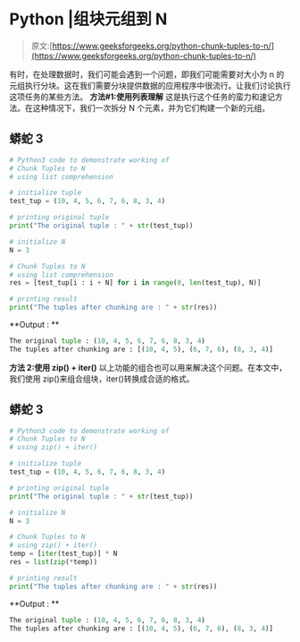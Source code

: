 # Python |组块元组到 N

> 原文:[https://www.geeksforgeeks.org/python-chunk-tuples-to-n/](https://www.geeksforgeeks.org/python-chunk-tuples-to-n/)

有时，在处理数据时，我们可能会遇到一个问题，即我们可能需要对大小为 n 的元组执行分块。这在我们需要分块提供数据的应用程序中很流行。让我们讨论执行这项任务的某些方法。
**方法#1:使用列表理解**
这是执行这个任务的蛮力和速记方法。在这种情况下，我们一次拆分 N 个元素，并为它们构建一个新的元组。

## 蟒蛇 3

```py
# Python3 code to demonstrate working of
# Chunk Tuples to N
# using list comprehension

# initialize tuple
test_tup = (10, 4, 5, 6, 7, 6, 8, 3, 4)

# printing original tuple
print("The original tuple : " + str(test_tup))

# initialize N
N = 3

# Chunk Tuples to N
# using list comprehension
res = [test_tup[i : i + N] for i in range(0, len(test_tup), N)]

# printing result
print("The tuples after chunking are : " + str(res))
```

**Output : **

```py
The original tuple : (10, 4, 5, 6, 7, 6, 8, 3, 4)
The tuples after chunking are : [(10, 4, 5), (6, 7, 6), (8, 3, 4)]
```

**方法 2:使用 zip() + iter()**
以上功能的组合也可以用来解决这个问题。在本文中，我们使用 zip()来组合组块，iter()转换成合适的格式。

## 蟒蛇 3

```py
# Python3 code to demonstrate working of
# Chunk Tuples to N
# using zip() + iter()

# initialize tuple
test_tup = (10, 4, 5, 6, 7, 6, 8, 3, 4)

# printing original tuple
print("The original tuple : " + str(test_tup))

# initialize N
N = 3

# Chunk Tuples to N
# using zip() + iter()
temp = [iter(test_tup)] * N
res = list(zip(*temp))

# printing result
print("The tuples after chunking are : " + str(res))
```

**Output : **

```py
The original tuple : (10, 4, 5, 6, 7, 6, 8, 3, 4)
The tuples after chunking are : [(10, 4, 5), (6, 7, 6), (8, 3, 4)]
```